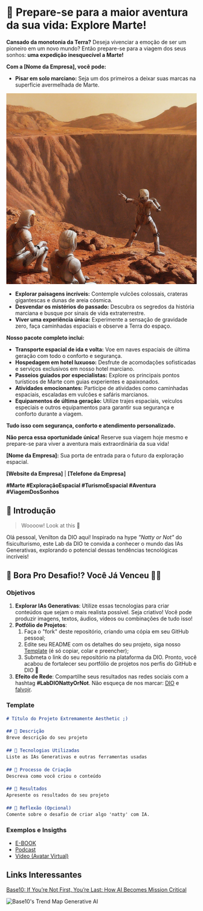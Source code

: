 # 🚀 Prepare-se para a maior aventura da sua vida: Explore Marte!

**Cansado da monotonia da Terra?** Deseja vivenciar a emoção de ser um pioneiro em um novo mundo? Então prepare-se para a viagem dos seus sonhos: **uma expedição inesquecível a Marte!**

**Com a [Nome da Empresa], você pode:**

* **Pisar em solo marciano:** Seja um dos primeiros a deixar suas marcas na superfície avermelhada de Marte.

![](https://github.com/Leomtcwb/lab-natty-or-not/blob/main/Gemini_Generated_Image_n6g9wn6g9wn6g9wn.jpeg)

* **Explorar paisagens incríveis:** Contemple vulcões colossais, crateras gigantescas e dunas de areia cósmica.
* **Desvendar os mistérios do passado:** Descubra os segredos da história marciana e busque por sinais de vida extraterrestre.
* **Viver uma experiência única:** Experimente a sensação de gravidade zero, faça caminhadas espaciais e observe a Terra do espaço.

**Nosso pacote completo inclui:**

* **Transporte espacial de ida e volta:** Voe em naves espaciais de última geração com todo o conforto e segurança.
* **Hospedagem em hotel luxuoso:** Desfrute de acomodações sofisticadas e serviços exclusivos em nosso hotel marciano.
* **Passeios guiados por especialistas:** Explore os principais pontos turísticos de Marte com guias experientes e apaixonados.
* **Atividades emocionantes:** Participe de atividades como caminhadas espaciais, escaladas em vulcões e safáris marcianos.
* **Equipamentos de última geração:** Utilize trajes espaciais, veículos especiais e outros equipamentos para garantir sua segurança e conforto durante a viagem.

**Tudo isso com segurança, conforto e atendimento personalizado.**

**Não perca essa oportunidade única!** Reserve sua viagem hoje mesmo e prepare-se para viver a aventura mais extraordinária da sua vida!

**[Nome da Empresa]:** Sua porta de entrada para o futuro da exploração espacial.

**[Website da Empresa]** | **[Telefone da Empresa]**

**#Marte #ExploraçãoEspacial #TurismoEspacial #Aventura #ViagemDosSonhos**

## 🚀 Introdução

> Woooow! Look at this 👀

Olá pessoal, Venilton da DIO aqui! Inspirado na hype _"Natty or Not"_ do fisiculturismo, este Lab da DIO te convida a conhecer o mundo das IAs Generativas, explorando o potencial dessas tendências tecnológicas incríveis!

## 🎯 Bora Pro Desafio!? Você Já Venceu 💪🤓

### Objetivos

1. **Explorar IAs Generativas**: Utilize essas tecnologias para criar conteúdos que sejam o mais realista possível. Seja criativo! Você pode produzir imagens, textos, áudios, vídeos ou combinações de tudo isso!
1. **Potfólio de Projetos**:
    1. Faça o "fork" deste repositório, criando uma cópia em seu GitHub pessoal;
    2. Edite seu README com os detalhes do seu projeto, siga nosso [Template](#template) (é só copiar, colar e preencher);
    3. Submeta o link do seu repositório na plataforma da DIO. Pronto, você acabou de fortalecer seu portfólio de projetos nos perfis do GitHub e DIO 🚀
1. **Efeito de Rede**: Compartilhe seus resultados nas redes sociais com a hashtag **#LabDIONattyOrNot**. Não esqueça de nos marcar: [DIO](https://www.linkedin.com/school/dio-makethechange) e [falvojr](https://www.linkedin.com/in/falvojr).

### Template

```markdown
# Título do Projeto Extremamente Aesthetic ;)

## 📒 Descrição
Breve descrição do seu projeto

## 🤖 Tecnologias Utilizadas
Liste as IAs Generativas e outras ferramentas usadas

## 🧐 Processo de Criação
Descreva como você criou o conteúdo

## 🚀 Resultados
Apresente os resultados do seu projeto

## 💭 Reflexão (Opcional)
Comente sobre o desafio de criar algo 'natty' com IA.
```

### Exemplos e Insigths

- [E-BOOK](/exemplos/E-BOOK.md)
- [Podcast](/exemplos/PODCAST.md)
- [Vídeo (Avatar Virtual)](/exemplos/VIDEO.md)

## Links Interessantes

[Base10: If You’re Not First, You’re Last: How AI Becomes Mission Critical](https://base10.vc/post/generative-ai-mission-critical/)

![Base10's Trend Map Generative AI](https://github.com/digitalinnovationone/lab-natty-or-not/assets/730492/f4df26e8-f8f7-4419-8252-c69d73ea930c)
